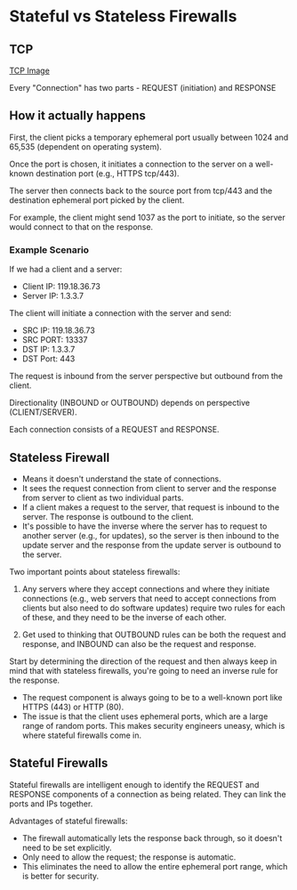 # Stateful vs Stateless Firewalls

## TCP
[TCP Image](../imgs/TCP.png)

Every "Connection" has two parts - REQUEST (initiation) and RESPONSE

## How it actually happens

First, the client picks a temporary ephemeral port usually between 1024 and 65,535 (dependent on operating system).

Once the port is chosen, it initiates a connection to the server on a well-known destination port (e.g., HTTPS tcp/443).

The server then connects back to the source port from tcp/443 and the destination ephemeral port picked by the client.

For example, the client might send 1037 as the port to initiate, so the server would connect to that on the response.

### Example Scenario

If we had a client and a server:
- Client IP: 119.18.36.73
- Server IP: 1.3.3.7

The client will initiate a connection with the server and send:
- SRC IP: 119.18.36.73
- SRC PORT: 13337
- DST IP: 1.3.3.7
- DST Port: 443

The request is inbound from the server perspective but outbound from the client.

Directionality (INBOUND or OUTBOUND) depends on perspective (CLIENT/SERVER).

Each connection consists of a REQUEST and RESPONSE.

## Stateless Firewall

- Means it doesn't understand the state of connections.
- It sees the request connection from client to server and the response from server to client as two individual parts.
- If a client makes a request to the server, that request is inbound to the server. The response is outbound to the client.
- It's possible to have the inverse where the server has to request to another server (e.g., for updates), so the server is then inbound to the update server and the response from the update server is outbound to the server.

Two important points about stateless firewalls:

1. Any servers where they accept connections and where they initiate connections (e.g., web servers that need to accept connections from clients but also need to do software updates) require two rules for each of these, and they need to be the inverse of each other.

2. Get used to thinking that OUTBOUND rules can be both the request and response, and INBOUND can also be the request and response.

Start by determining the direction of the request and then always keep in mind that with stateless firewalls, you're going to need an inverse rule for the response.

- The request component is always going to be to a well-known port like HTTPS (443) or HTTP (80).
- The issue is that the client uses ephemeral ports, which are a large range of random ports. This makes security engineers uneasy, which is where stateful firewalls come in.

## Stateful Firewalls

Stateful firewalls are intelligent enough to identify the REQUEST and RESPONSE components of a connection as being related. They can link the ports and IPs together.

Advantages of stateful firewalls:
- The firewall automatically lets the response back through, so it doesn't need to be set explicitly.
- Only need to allow the request; the response is automatic.
- This eliminates the need to allow the entire ephemeral port range, which is better for security.

